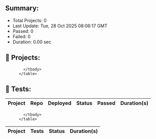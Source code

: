 
## Summary:
<p><ul>
            <li><span>Total Projects: 0</span></li>
            <li><span>Last Update: Tue, 28 Oct 2025 08:06:17 GMT</span></li>
            <li><span>Passed: 0</span></li>
            <li><span>Failed: 0</span></li>
            <li><span>Duration: 
              0.00 sec
            </span></li>
          </ul></p>
  

## 📝 Projects:
<table>
            <thead>
              <tr>
                <th>Project</th>
                <th>Repo</th>
                <th>Deployed</th>
                <th>Status</th>
                <th>Passed</th>
                <th>Duration(s)</th>
              </tr>
            </thead>
            <tbody>
              
            </tbody>
          </table>
  

## 🎯 Tests:
<table>
            <thead>
              <tr>
                <th>Project</th>
                <th>Tests</th>
                <th>Status</th>
                <th>Duration(s)</th>
              </tr>
            </thead>
            <tbody>
              
            </tbody>
          </table>
  